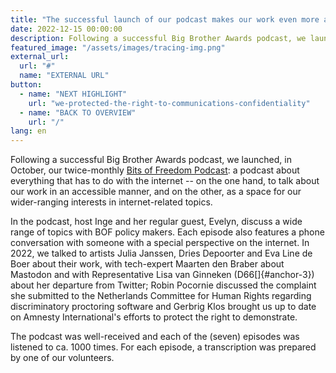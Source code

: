 ```yaml
---
title: "The successful launch of our podcast makes our work even more accessible"
date: 2022-12-15 00:00:00
description: Following a successful Big Brother Awards podcast, we launched, in October
featured_image: "/assets/images/tracing-img.png"
external_url:
  url: "#"
  name: "EXTERNAL URL"
button:
  - name: "NEXT HIGHLIGHT"
    url: "we-protected-the-right-to-communications-confidentiality"
  - name: "BACK TO OVERVIEW"
    url: "/"
lang: en
---
```


Following a successful Big Brother Awards podcast, we launched, in October, our twice-monthly [Bits of Freedom Podcast](https://www.bitsoffreedom.nl/podcast/afleveringen/): a podcast about everything that has to do with the internet -- on the one hand, to talk about our work in an accessible manner, and on the other, as a space for our wider-ranging interests in internet-related topics.

In the podcast, host Inge and her regular guest, Evelyn, discuss a wide range of topics with BOF policy makers. Each episode also features a phone conversation with someone with a special perspective on the internet. In 2022, we talked to artists Julia Janssen, Dries Depoorter and Eva Line de Boer about their work, with tech-expert Maarten den Braber about Mastodon and with Representative Lisa van Ginneken (D66[]{#anchor-3}) about her departure from Twitter; Robin Pocornie discussed the complaint she submitted to the Netherlands Committee for Human Rights regarding discriminatory proctoring software and Gerbrig
Klos brought us up to date on Amnesty International's efforts to protect the right to demonstrate.

The podcast was well-received and each of the (seven) episodes was listened to ca. 1000 times. For each episode, a transcription was prepared by one of our volunteers.